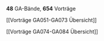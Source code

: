 **48** GA-Bände, **654** Vorträge

[[Vorträge GA051-GA073 Übersicht]]

[[Vorträge GA074-GA084 Übersicht]]

